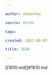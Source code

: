 ```yaml
---

author: ohmanfoo

source: #todo

tags: 

created: 2022-08-07

title: 1610

---
```

[[1610.md]]#1610.md